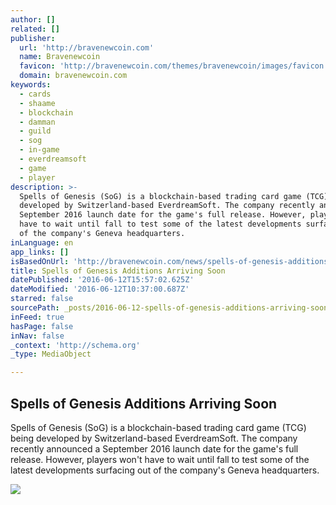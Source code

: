 ```yaml
---
author: []
related: []
publisher:
  url: 'http://bravenewcoin.com'
  name: Bravenewcoin
  favicon: 'http://bravenewcoin.com/themes/bravenewcoin/images/favicon.ico'
  domain: bravenewcoin.com
keywords:
  - cards
  - shaame
  - blockchain
  - damman
  - guild
  - sog
  - in-game
  - everdreamsoft
  - game
  - player
description: >-
  Spells of Genesis (SoG) is a blockchain-based trading card game (TCG) being
  developed by Switzerland-based EverdreamSoft. The company recently announced a
  September 2016 launch date for the game's full release. However, players won't
  have to wait until fall to test some of the latest developments surfacing out
  of the company's Geneva headquarters.
inLanguage: en
app_links: []
isBasedOnUrl: 'http://bravenewcoin.com/news/spells-of-genesis-additions-arriving-soon/'
title: Spells of Genesis Additions Arriving Soon
datePublished: '2016-06-12T15:57:02.625Z'
dateModified: '2016-06-12T10:37:00.687Z'
starred: false
sourcePath: _posts/2016-06-12-spells-of-genesis-additions-arriving-soon.md
inFeed: true
hasPage: false
inNav: false
_context: 'http://schema.org'
_type: MediaObject

---
```

<article style=""><h1>Spells of Genesis Additions Arriving Soon</h1><p>Spells of Genesis (SoG) is a blockchain-based trading card game (TCG) being developed by Switzerland-based EverdreamSoft. The company recently announced a September 2016 launch date for the game's full release. However, players won't have to wait until fall to test some of the latest developments surfacing out of the company's Geneva headquarters.</p><img src="http://bravenewcoin.com/assets/Uploads/_resampled/CroppedImage400400-healing.jpg" /></article>